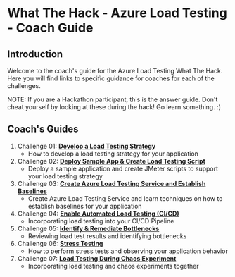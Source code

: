 # What The Hack - Azure Load Testing - Coach Guide

## Introduction
Welcome to the coach's guide for the Azure Load Testing What The Hack. Here you will find links to specific guidance for coaches for each of the challenges.

NOTE: If you are a Hackathon participant, this is the answer guide. Don't cheat yourself by looking at these during the hack! Go learn something. :)

## Coach's Guides
1. Challenge 01: **[Develop a Load Testing Strategy](./Solution-01.md)**
	 - How to develop a load testing strategy for your application
1. Challenge 02: **[Deploy Sample App & Create Load Testing Script](./Solution-02.md)**
	 - Deploy a sample application and create JMeter scripts to support your load testing strategy
1. Challenge 03: **[Create Azure Load Testing Service and Establish Baselines](./Solution-03.md)**
	 - Create Azure Load Testing Service and learn techniques on how to establish baselines for your application
1. Challenge 04: **[Enable Automated Load Testing (CI/CD)](./Solution-04.md)**
	 - Incorporating load testing into your CI/CD Pipeline
1. Challenge 05: **[Identify & Remediate Bottlenecks](./Solution-05.md)**
	 - Reviewing load test results and identifying bottlenecks
1. Challenge 06: **[Stress Testing](./Solution-06.md)**
	 - How to perform stress tests and observing your application behavior
1. Challenge 07: **[Load Testing During Chaos Experiment](./Solution-07.md)**
	 - Incorporating load testing and chaos experiments together
